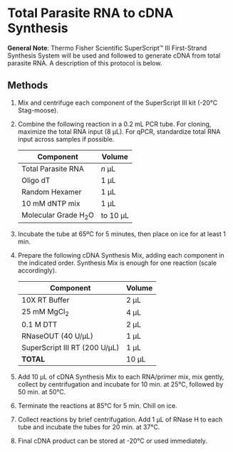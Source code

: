 # Total Parasite RNA to cDNA Synthesis

**General Note**: Thermo Fisher Scientific SuperScript™ III First-Strand Synthesis System will be used and followed to generate cDNA from total parasite RNA. A description of this protocol is below.

## Methods

1. Mix and centrifuge each component of the SuperScript III kit (-20°C Stag-moose).

2. Combine the following reaction in a 0.2 mL PCR tube. For cloning, maximize the total RNA input (8 µL). For qPCR, standardize total RNA input across samples if possible.

    | Component | Volume |
    |--------------|---------|
    |Total Parasite RNA | *n* µL |
    |Oligo dT   |1 µL |
    |Random Hexamer| 1 µL |
    |10 mM dNTP mix| 1 µL |
    |Molecular Grade H<sub>2</sub>O| to 10 µL |

3. Incubate the tube at 65ºC for 5 minutes, then place on ice for at least 1 min.

4. Prepare the following cDNA Synthesis Mix, adding each component in the indicated order. Synthesis Mix is enough for one reaction (scale accordingly).

    |  Component | Volume |
    |--------------|---------|
    |10X RT Buffer | 2 µL |
    |25 mM MgCl<sub>2</sub>  |4 µL |
    |0.1 M DTT| 2 µL |
    |RNaseOUT (40 U/µL)| 1 µL |
    |SuperScript III RT (200 U/µL)| 1 µL |
    |**TOTAL** |10 µL|

5. Add 10 µL of cDNA Synthesis Mix to each RNA/primer mix, mix gently, collect by centrifugation and incubate for 10 min. at 25°C, followed by 50 min. at 50°C.

6. Terminate the reactions at 85°C for 5 min. Chill on ice.

7. Collect reactions by brief centrifugation. Add 1 µL of RNase H to each tube and incubate the tubes for 20 min. at 37°C.  

8. Final cDNA product can be stored at -20°C or used immediately.  
